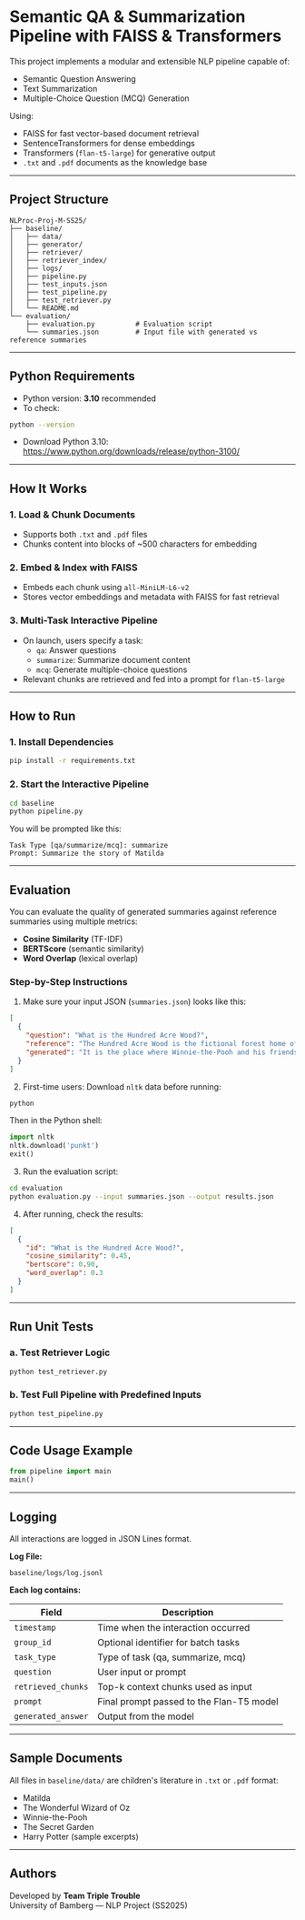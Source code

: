 # Semantic QA & Summarization Pipeline with FAISS & Transformers

This project implements a modular and extensible NLP pipeline capable of:

- Semantic Question Answering  
- Text Summarization  
- Multiple-Choice Question (MCQ) Generation  

Using:

- FAISS for fast vector-based document retrieval  
- SentenceTransformers for dense embeddings  
- Transformers (`flan-t5-large`) for generative output  
- `.txt` and `.pdf` documents as the knowledge base  

---

## Project Structure

```
NLProc-Proj-M-SS25/
├── baseline/
│   ├── data/
│   ├── generator/
│   ├── retriever/
│   ├── retriever_index/
│   ├── logs/
│   ├── pipeline.py
│   ├── test_inputs.json
│   ├── test_pipeline.py
│   ├── test_retriever.py
│   └── README.md
└── evaluation/
    ├── evaluation.py          # Evaluation script
    └── summaries.json         # Input file with generated vs reference summaries
```

---

## Python Requirements

- Python version: **3.10** recommended  
- To check:
```bash
python --version
```
- Download Python 3.10: https://www.python.org/downloads/release/python-3100/

---

## How It Works

### 1. Load & Chunk Documents
- Supports both `.txt` and `.pdf` files
- Chunks content into blocks of ~500 characters for embedding

### 2. Embed & Index with FAISS
- Embeds each chunk using `all-MiniLM-L6-v2`
- Stores vector embeddings and metadata with FAISS for fast retrieval

### 3. Multi-Task Interactive Pipeline
- On launch, users specify a task:
  - `qa`: Answer questions  
  - `summarize`: Summarize document content  
  - `mcq`: Generate multiple-choice questions  
- Relevant chunks are retrieved and fed into a prompt for `flan-t5-large`  

---

## How to Run

### 1. Install Dependencies
```bash
pip install -r requirements.txt
```

### 2. Start the Interactive Pipeline
```bash
cd baseline
python pipeline.py
```

You will be prompted like this:
```
Task Type [qa/summarize/mcq]: summarize
Prompt: Summarize the story of Matilda
```

---

## Evaluation

You can evaluate the quality of generated summaries against reference summaries using multiple metrics:

- **Cosine Similarity** (TF-IDF)
- **BERTScore** (semantic similarity)
- **Word Overlap** (lexical overlap)

### Step-by-Step Instructions

1. Make sure your input JSON (`summaries.json`) looks like this:
```json
[
  {
    "question": "What is the Hundred Acre Wood?",
    "reference": "The Hundred Acre Wood is the fictional forest home of Winnie-the-Pooh.",
    "generated": "It is the place where Winnie-the-Pooh and his friends live."
  }
]
```

2. First-time users: Download `nltk` data before running:
```bash
python
```
Then in the Python shell:
```python
import nltk
nltk.download('punkt')
exit()
```

3. Run the evaluation script:
```bash
cd evaluation
python evaluation.py --input summaries.json --output results.json
```

4. After running, check the results:
```json
[
  {
    "id": "What is the Hundred Acre Wood?",
    "cosine_similarity": 0.45,
    "bertscore": 0.90,
    "word_overlap": 0.3
  }
]
```

---

## Run Unit Tests

### a. Test Retriever Logic
```bash
python test_retriever.py
```

### b. Test Full Pipeline with Predefined Inputs
```bash
python test_pipeline.py
```

---

## Code Usage Example

```python
from pipeline import main
main()
```

---

## Logging

All interactions are logged in JSON Lines format.

**Log File:**  
```
baseline/logs/log.jsonl
```

**Each log contains:**

| Field             | Description                                                       |
|------------------|-------------------------------------------------------------------|
| `timestamp`       | Time when the interaction occurred                                |
| `group_id`        | Optional identifier for batch tasks                               |
| `task_type`       | Type of task (qa, summarize, mcq)                                 |
| `question`        | User input or prompt                                              |
| `retrieved_chunks`| Top-k context chunks used as input                               |
| `prompt`          | Final prompt passed to the Flan-T5 model                          |
| `generated_answer`| Output from the model                                             |

---

## Sample Documents

All files in `baseline/data/` are children's literature in `.txt` or `.pdf` format:

- Matilda  
- The Wonderful Wizard of Oz  
- Winnie-the-Pooh  
- The Secret Garden  
- Harry Potter (sample excerpts)

---

## Authors

Developed by **Team Triple Trouble**  
University of Bamberg — NLP Project (SS2025)
